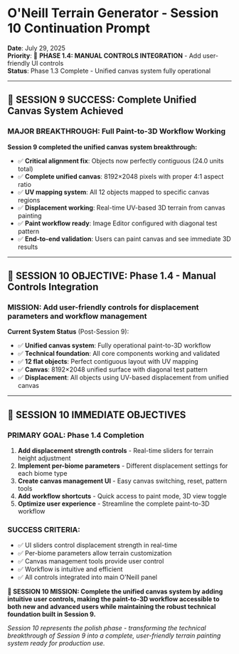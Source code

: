 # O'Neill Terrain Generator - Session 10 Continuation Prompt
**Date**: July 29, 2025  
**Priority**: 🎯 **PHASE 1.4: MANUAL CONTROLS INTEGRATION** - Add user-friendly UI controls  
**Status**: Phase 1.3 Complete - Unified canvas system fully operational

---

## 🎉 **SESSION 9 SUCCESS**: Complete Unified Canvas System Achieved

### **MAJOR BREAKTHROUGH**: Full Paint-to-3D Workflow Working
**Session 9 completed the unified canvas system breakthrough:**
- ✅ **Critical alignment fix**: Objects now perfectly contiguous (24.0 units total)
- ✅ **Complete unified canvas**: 8192×2048 pixels with proper 4:1 aspect ratio
- ✅ **UV mapping system**: All 12 objects mapped to specific canvas regions
- ✅ **Displacement working**: Real-time UV-based 3D terrain from canvas painting
- ✅ **Paint workflow ready**: Image Editor configured with diagonal test pattern
- ✅ **End-to-end validation**: Users can paint canvas and see immediate 3D results

---

## 🎯 **SESSION 10 OBJECTIVE**: Phase 1.4 - Manual Controls Integration

### **MISSION**: Add user-friendly controls for displacement parameters and workflow management

**Current System Status** (Post-Session 9):
- ✅ **Unified canvas system**: Fully operational paint-to-3D workflow
- ✅ **Technical foundation**: All core components working and validated
- ✅ **12 flat objects**: Perfect contiguous layout with UV mapping
- ✅ **Canvas**: 8192×2048 unified surface with diagonal test pattern
- ✅ **Displacement**: All objects using UV-based displacement from unified canvas

---

## 🎯 **SESSION 10 IMMEDIATE OBJECTIVES**

### **PRIMARY GOAL: Phase 1.4 Completion**
1. **Add displacement strength controls** - Real-time sliders for terrain height adjustment
2. **Implement per-biome parameters** - Different displacement settings for each biome type
3. **Create canvas management UI** - Easy canvas switching, reset, pattern tools
4. **Add workflow shortcuts** - Quick access to paint mode, 3D view toggle
5. **Optimize user experience** - Streamline the complete paint-to-3D workflow

### **SUCCESS CRITERIA**:
- ✅ UI sliders control displacement strength in real-time
- ✅ Per-biome parameters allow terrain customization
- ✅ Canvas management tools provide user control
- ✅ Workflow is intuitive and efficient
- ✅ All controls integrated into main O'Neill panel

**🎯 SESSION 10 MISSION: Complete the unified canvas system by adding intuitive user controls, making the paint-to-3D workflow accessible to both new and advanced users while maintaining the robust technical foundation built in Session 9.**

*Session 10 represents the polish phase - transforming the technical breakthrough of Session 9 into a complete, user-friendly terrain painting system ready for production use.*
